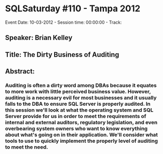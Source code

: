 # SQLSaturday #110 - Tampa 2012
Event Date: 10-03-2012 - Session time: 00:00:00 - Track: 
## Speaker: Brian Kelley
## Title: The Dirty Business of Auditing
## Abstract:
### Auditing is often a dirty word among DBAs because it equates to more work with little perceived business value. However, auditing is a necessary evil for most businesses and it usually falls to the DBA to ensure SQL Server is properly audited. In this session we'll look at what the operating system and SQL Server provide for us in order to meet the requirements of internal and external auditors, regulatory legislation, and even overbearing system owners who want to know everything about what's going on in their application. We'll consider what tools to use to quickly implement the properly level of auditing to meet the need.
